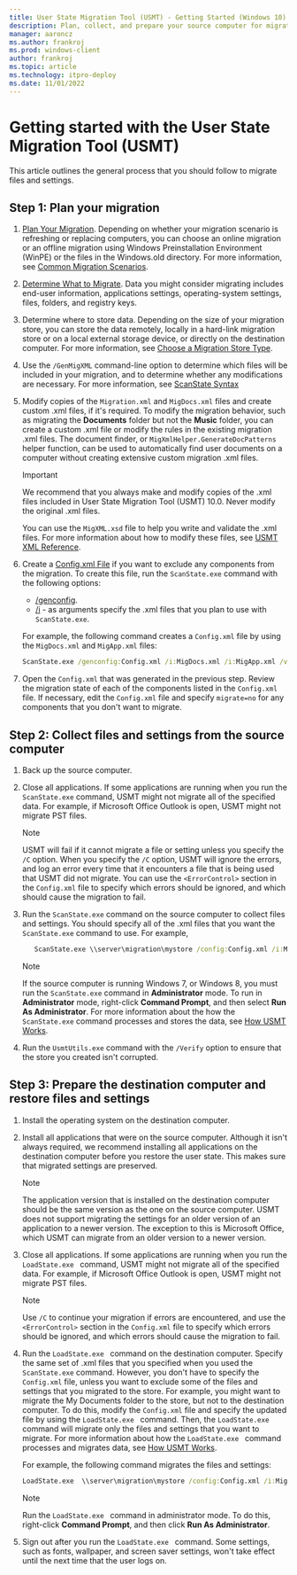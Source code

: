 ```yaml
---
title: User State Migration Tool (USMT) - Getting Started (Windows 10)
description: Plan, collect, and prepare your source computer for migration using the User State Migration Tool (USMT).
manager: aaroncz
ms.author: frankroj
ms.prod: windows-client
author: frankroj
ms.topic: article
ms.technology: itpro-deploy
ms.date: 11/01/2022
---
```


# Getting started with the User State Migration Tool (USMT)

This article outlines the general process that you should follow to migrate files and settings.

## Step 1: Plan your migration

1. [Plan Your Migration](usmt-plan-your-migration.md). Depending on whether your migration scenario is refreshing or replacing computers, you can choose an online migration or an offline migration using Windows Preinstallation Environment (WinPE) or the files in the Windows.old directory. For more information, see [Common Migration Scenarios](usmt-common-migration-scenarios.md).

1. [Determine What to Migrate](usmt-determine-what-to-migrate.md). Data you might consider migrating includes end-user information, applications settings, operating-system settings, files, folders, and registry keys.

1. Determine where to store data. Depending on the size of your migration store, you can store the data remotely, locally in a hard-link migration store or on a local external storage device, or directly on the destination computer. For more information, see [Choose a Migration Store Type](usmt-choose-migration-store-type.md).

1. Use the `/GenMigXML` command-line option to determine which files will be included in your migration, and to determine whether any modifications are necessary. For more information, see [ScanState Syntax](usmt-scanstate-syntax.md)

1. Modify copies of the `Migration.xml` and `MigDocs.xml` files and create custom .xml files, if it's required. To modify the migration behavior, such as migrating the **Documents** folder but not the **Music** folder, you can create a custom .xml file or modify the rules in the existing migration .xml files. The document finder, or `MigXmlHelper.GenerateDocPatterns` helper function, can be used to automatically find user documents on a computer without creating extensive custom migration .xml files.

    > [!IMPORTANT]
    > We recommend that you always make and modify copies of the .xml files included in User State Migration Tool (USMT) 10.0. Never modify the original .xml files.

    You can use the `MigXML.xsd` file to help you write and validate the .xml files. For more information about how to modify these files, see [USMT XML Reference](usmt-xml-reference.md).

1. Create a [Config.xml File](usmt-configxml-file.md) if you want to exclude any components from the migration. To create this file, run the `ScanState.exe` command with the following options:
    - [/genconfig](usmt-scanstate-syntax.md#migration-rule-options).
    - [/i](usmt-scanstate-syntax.md#migration-rule-options) - as arguments specify the .xml files that you plan to use with `ScanState.exe`.
   
   For example, the following command creates a `Config.xml` file by using the `MigDocs.xml` and `MigApp.xml` files:

    ```cmd
    ScanState.exe /genconfig:Config.xml /i:MigDocs.xml /i:MigApp.xml /v:13 /l:ScanState.log
    ```

1. Open the `Config.xml` that was generated in the previous step. Review the migration state of each of the components listed in the `Config.xml` file. If necessary, edit the `Config.xml` file  and specify `migrate=no` for any components that you don't want to migrate.

## Step 2: Collect files and settings from the source computer

1. Back up the source computer.

1. Close all applications. If some applications are running when you run the `ScanState.exe` command, USMT might not migrate all of the specified data. For example, if Microsoft Office Outlook is open, USMT might not migrate PST files.

     > [!NOTE]
     > USMT will fail if it cannot migrate a file or setting unless you specify the `/C` option. When you specify the `/C` option, USMT will ignore the errors, and log an error every time that it encounters a file that is being used that USMT did not migrate. You can use the `<ErrorControl>` section in the `Config.xml` file to specify which errors should be ignored, and which should cause the migration to fail.

1. Run the `ScanState.exe` command on the source computer to collect files and settings. You should specify all of the .xml files that you want the `ScanState.exe` command to use. For example,

     ```cmd
        ScanState.exe \\server\migration\mystore /config:Config.xml /i:MigDocs.xml /i:MigApp.xml /v:13 /l:ScanState.log
     ```

     > [!NOTE]
     > If the source computer is running Windows 7, or Windows 8, you must run the `ScanState.exe` command in **Administrator** mode. To run in **Administrator** mode, right-click **Command Prompt**, and then select **Run As Administrator**. For more information about the how the `ScanState.exe` command processes and stores the data, see [How USMT Works](usmt-how-it-works.md).

1. Run the `UsmtUtils.exe` command with the `/Verify` option to ensure that the store you created isn't corrupted.

## Step 3: Prepare the destination computer and restore files and settings

1. Install the operating system on the destination computer.

1. Install all applications that were on the source computer. Although it isn't always required, we recommend installing all applications on the destination computer before you restore the user state. This makes sure that migrated settings are preserved.

     > [!NOTE]
     > The application version that is installed on the destination computer should be the same version as the one on the source computer. USMT does not support migrating the settings for an older version of an application to a newer version. The exception to this is Microsoft Office, which USMT can migrate from an older version to a newer version.

1. Close all applications. If some applications are running when you run the `LoadState.exe ` command, USMT might not migrate all of the specified data. For example, if Microsoft Office Outlook is open, USMT might not migrate PST files.

     > [!NOTE]
     > Use `/C` to continue your migration if errors are encountered, and use the `<ErrorControl>` section in the `Config.xml` file to specify which errors should be ignored, and which errors should cause the migration to fail.

1. Run the `LoadState.exe ` command on the destination computer. Specify the same set of .xml files that you specified when you used the `ScanState.exe` command. However, you don't have to specify the `Config.xml` file, unless you want to exclude some of the files and settings that you migrated to the store. For example, you might want to migrate the My Documents folder to the store, but not to the destination computer. To do this, modify the `Config.xml` file and specify the updated file by using the `LoadState.exe ` command. Then, the `LoadState.exe ` command will migrate only the files and settings that you want to migrate. For more information about how the `LoadState.exe ` command processes and migrates data, see [How USMT Works](usmt-how-it-works.md).

    For example, the following command migrates the files and settings:

    ```cmd
    LoadState.exe  \\server\migration\mystore /config:Config.xml /i:MigDocs.xml /i:MigApp.xml /v:13 /l:LoadState.log
    ```

     > [!NOTE]
     > Run the `LoadState.exe ` command in administrator mode. To do this, right-click **Command Prompt**, and then click **Run As Administrator**.

5. Sign out after you run the `LoadState.exe ` command. Some settings, such as fonts, wallpaper, and screen saver settings, won't take effect until the next time that the user logs on.
